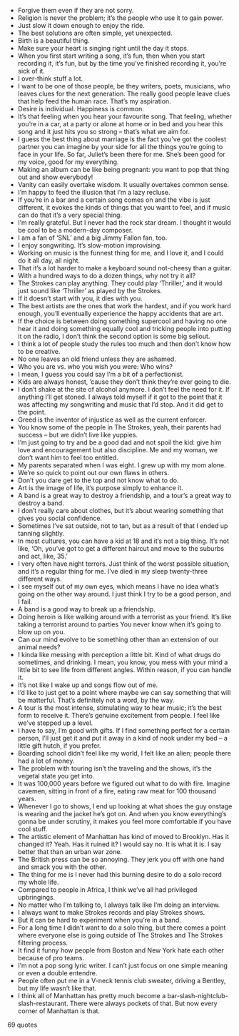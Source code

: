  - Forgive them even if they are not sorry.
 - Religion is never the problem; it’s the people who use it to gain power.
 - Just slow it down enough to enjoy the ride.
 - The best solutions are often simple, yet unexpected.
 - Birth is a beautiful thing.
 - Make sure your heart is singing right until the day it stops.
 - When you first start writing a song, it’s fun, then when you start recording it, it’s fun, but by the time you’ve finished recording it, you’re sick of it.
 - I over-think stuff a lot.
 - I want to be one of those people, be they writers, poets, musicians, who leaves clues for the next generation. The really good people leave clues that help feed the human race. That’s my aspiration.
 - Desire is individual. Happiness is common.
 - It’s that feeling when you hear your favourite song. That feeling, whether you’re in a car, at a party or alone at home or in bed and you hear this song and it just hits you so strong – that’s what we aim for.
 - I guess the best thing about marriage is the fact you’ve got the coolest partner you can imagine by your side for all the things you’re going to face in your life. So far, Juliet’s been there for me. She’s been good for my voice, good for my everything.
 - Making an album can be like being pregnant: you want to pop that thing out and show everybody!
 - Vanity can easily overtake wisdom. It usually overtakes common sense.
 - I’m happy to feed the illusion that I’m a lazy recluse.
 - If you’re in a bar and a certain song comes on and the vibe is just different, it evokes the kinds of things that you want to feel, and if music can do that it’s a very special thing.
 - I’m really grateful. But I never had the rock star dream. I thought it would be cool to be a modern-day composer.
 - I am a fan of ‘SNL’ and a big Jimmy Fallon fan, too.
 - I enjoy songwriting. It’s slow-motion improvising.
 - Working on music is the funnest thing for me, and I love it, and I could do it all day, all night.
 - That it’s a lot harder to make a keyboard sound not-cheesy than a guitar.
 - With a hundred ways to do a dozen things, why not try it all?
 - The Strokes can play anything. They could play ‘Thriller,’ and it would just sound like ‘Thriller’ as played by the Strokes.
 - If it doesn’t start with you, it dies with you.
 - The best artists are the ones that work the hardest, and if you work hard enough, you’ll eventually experience the happy accidents that are art.
 - If the choice is between doing something supercool and having no one hear it and doing something equally cool and tricking people into putting it on the radio, I don’t think the second option is some big sellout.
 - I think a lot of people study the rules too much and then don’t know how to be creative.
 - No one leaves an old friend unless they are ashamed.
 - Who you are vs. who you wish you were: Who wins?
 - I mean, I guess you could say I’m a bit of a perfectionist.
 - Kids are always honest, ’cause they don’t think they’re ever going to die.
 - I don’t shake at the site of alcohol anymore. I don’t feel the need for it. If anything I’ll get stoned. I always told myself if it got to the point that it was affecting my songwriting and music that I’d stop. And it did get to the point.
 - Greed is the inventor of injustice as well as the current enforcer.
 - You know some of the people in The Strokes, yeah, their parents had success – but we didn’t live like yuppies.
 - I’m just going to try and be a good dad and not spoil the kid: give him love and encouragement but also discipline. Me and my woman, we don’t want him to feel too entitled.
 - My parents separated when I was eight. I grew up with my mom alone.
 - We’re so quick to point out our own flaws in others.
 - Don’t you dare get to the top and not know what to do.
 - Art is the image of life, it’s purpose simply to enhance it.
 - A band is a great way to destroy a friendship, and a tour’s a great way to destroy a band.
 - I don’t really care about clothes, but it’s about wearing something that gives you social confidence.
 - Sometimes I’ve sat outside, not to tan, but as a result of that I ended up tanning slightly.
 - In most cultures, you can have a kid at 18 and it’s not a big thing. It’s not like, ‘Oh, you’ve got to get a different haircut and move to the suburbs and act, like, 35.’
 - I very often have night terrors. Just think of the worst possible situation, and it’s a regular thing for me. I’ve died in my sleep twenty-three different ways.
 - I see myself out of my own eyes, which means I have no idea what’s going on the other way around. I just think I try to be a good person, and I fail.
 - A band is a good way to break up a friendship.
 - Doing heroin is like walking around with a terrorist as your friend. It’s like taking a terrorist around to parties You never know when it’s going to blow up on you.
 - Can our mind evolve to be something other than an extension of our animal needs?
 - I kinda like messing with perception a little bit. Kind of what drugs do sometimes, and drinking. I mean, you know, you mess with your mind a little bit to see life from different angles. Within reason, if you can handle it.
 - It’s not like I wake up and songs flow out of me.
 - I’d like to just get to a point where maybe we can say something that will be matterful. That’s definitely not a word, by the way.
 - A tour is the most intense, stimulating way to hear music; it’s the best form to receive it. There’s genuine excitement from people. I feel like we’ve stepped up a level.
 - I have to say, I’m good with gifts. If I find something perfect for a certain person, I’ll just get it and put it away in a kind of nook under my bed – a little gift hutch, if you prefer.
 - Boarding school didn’t feel like my world, I felt like an alien; people there had a lot of money.
 - The problem with touring isn’t the traveling and the shows, it’s the vegetal state you get into.
 - It was 100,000 years before we figured out what to do with fire. Imagine cavemen, sitting in front of a fire, eating raw meat for 100 thousand years.
 - Whenever I go to shows, I end up looking at what shoes the guy onstage is wearing and the jacket he’s got on. And when you know everything’s gonna be under scrutiny, it makes you feel more comfortable if you have cool stuff.
 - The artistic element of Manhattan has kind of moved to Brooklyn. Has it changed it? Yeah. Has it ruined it? I would say no. It is what it is. I say better that than an urban war zone.
 - The British press can be so annoying. They jerk you off with one hand and smack you with the other.
 - The thing for me is I never had this burning desire to do a solo record my whole life.
 - Compared to people in Africa, I think we’ve all had privileged upbringings.
 - No matter who I’m talking to, I always talk like I’m doing an interview.
 - I always want to make Strokes records and play Strokes shows.
 - But it can be hard to experiment when you’re in a band.
 - For a long time I didn’t want to do a solo thing, but there comes a point where everyone else is going outside of The Strokes and The Strokes filtering process.
 - It find it funny how people from Boston and New York hate each other because of pro teams.
 - I’m not a pop song lyric writer. I can’t just focus on one simple meaning or even a double entendre.
 - People often put me in a V-neck tennis club sweater, driving a Bentley, but my life wasn’t like that.
 - I think all of Manhattan has pretty much become a bar-slash-nightclub-slash-restaurant. There were always pockets of that. But now every corner of Manhattan is that.

69 quotes